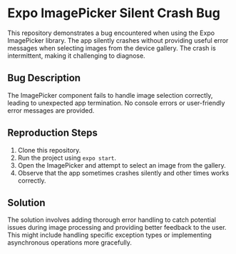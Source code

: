 # Expo ImagePicker Silent Crash Bug

This repository demonstrates a bug encountered when using the Expo ImagePicker library. The app silently crashes without providing useful error messages when selecting images from the device gallery. The crash is intermittent, making it challenging to diagnose.

## Bug Description
The ImagePicker component fails to handle image selection correctly, leading to unexpected app termination.  No console errors or user-friendly error messages are provided.

## Reproduction Steps
1. Clone this repository.
2. Run the project using `expo start`.
3. Open the ImagePicker and attempt to select an image from the gallery.
4. Observe that the app sometimes crashes silently and other times works correctly.

## Solution
The solution involves adding thorough error handling to catch potential issues during image processing and providing better feedback to the user. This might include handling specific exception types or implementing asynchronous operations more gracefully.